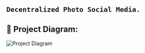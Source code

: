 ## ``` Decentralized Photo Social Media. ```


## 🔧 Project Diagram:
![Project Diagram](https://i.gyazo.com/87cdd01e26a3b4f4347c204ec001e70a.png)
